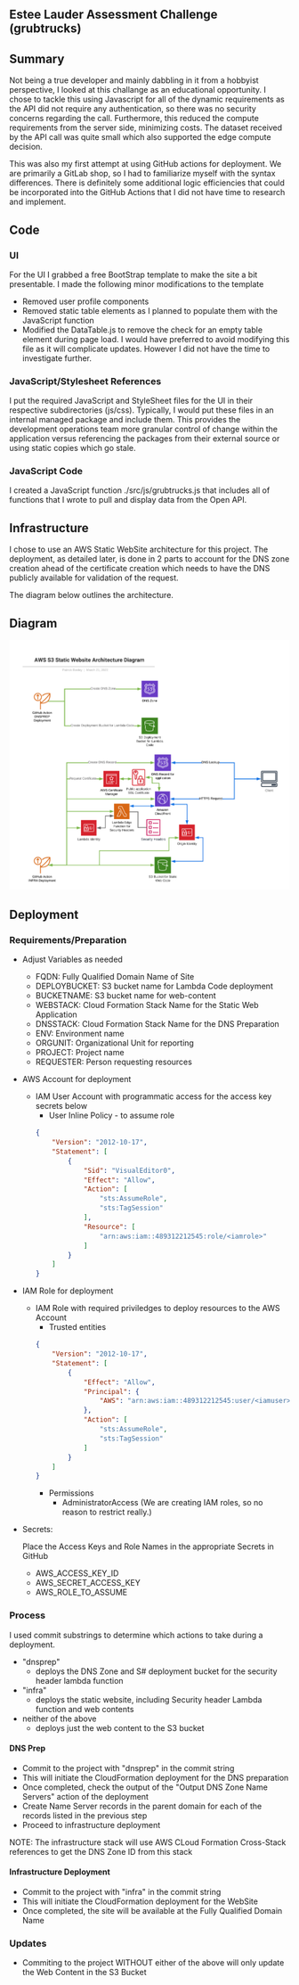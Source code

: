 ## Estee Lauder Assessment Challenge (grubtrucks)

## Summary

Not being a true developer and mainly dabbling in it from a hobbyist perspective, I looked at this challange as an educational opportunity.
I chose to tackle this using Javascript for all of the dynamic requirements as the API did not require any authentication, so there was no security concerns regarding the call.
Furthermore, this reduced the compute requirements from the server side, minimizing costs. The dataset received by the API call was quite small which also supported the edge compute decision.

This was also my first attempt at using GitHub actions for deployment.
We are primarily a GitLab shop, so I had to familiarize myself with the syntax differences. 
There is definitely some additional logic efficiencies that could be incorporated into the GitHub Actions that I did not have time to research and implement.

## Code

### UI

For the UI I grabbed a free BootStrap template to make the site a bit presentable. 
I made the following minor modifications to the template
* Removed user profile components
* Removed static table elements as I planned to populate them with the JavaScript function
* Modified the DataTable.js to remove the check for an empty table element during page load. I would have preferred to avoid modifying this file as it will complicate updates. However I did not have the time to investigate further.


### JavaScript/Stylesheet References

I put the required JavaScript and StyleSheet files for the UI in their respective subdirectories (js/css).
Typically, I would put these files in an internal managed package and include them. 
This provides the development operations team more granular control of change within the application versus 
referencing the packages from their external source or using static copies which go stale.

### JavaScript Code

I created a JavaScript function ./src/js/grubtrucks.js that includes all of functions that I wrote to pull and display data from the Open API.

## Infrastructure

I chose to use an AWS Static WebSite architecture for this project. The deployment, as detailed later, is done in 2 parts to
account for the DNS zone creation ahead of the certificate creation which needs to have the DNS publicly available for validation of the request.

The diagram below outlines the architecture.

## Diagram

![Architecture](./AWS-S3-Static.png)

## Deployment

### Requirements/Preparation

* Adjust Variables as needed
    * FQDN: Fully Qualified Domain Name of Site
    * DEPLOYBUCKET: S3 bucket name for Lambda Code deployment
    * BUCKETNAME: S3 bucket name for web-content
    * WEBSTACK: Cloud Formation Stack Name for the Static Web Application
    * DNSSTACK: Cloud Formation Stack Name for the DNS Preparation
    * ENV: Environment name
    * ORGUNIT: Organizational Unit for reporting
    * PROJECT: Project name
    * REQUESTER: Person requesting resources

* AWS Account for deployment
    * IAM User Account with programmatic access for the access key secrets below
        * User Inline Policy - to assume role
        ````JSON
        {
            "Version": "2012-10-17",
            "Statement": [
                {
                    "Sid": "VisualEditor0",
                    "Effect": "Allow",
                    "Action": [
                        "sts:AssumeRole",
                        "sts:TagSession"
                    ],
                    "Resource": [
                        "arn:aws:iam::489312212545:role/<iamrole>"
                    ]
                }
            ]
        }
        ````
* IAM Role for deployment
    * IAM Role with required priviledges to deploy resources to the AWS Account
        * Trusted entities
        ````JSON
        {
            "Version": "2012-10-17",
            "Statement": [
                {
                    "Effect": "Allow",
                    "Principal": {
                        "AWS": "arn:aws:iam::489312212545:user/<iamuser>"
                    },
                    "Action": [
                        "sts:AssumeRole",
                        "sts:TagSession"
                    ]
                }
            ]
        }
        ````
        * Permissions
            * AdministratorAccess (We are creating IAM roles, so no reason to restrict really.)
* Secrets:

    Place the Access Keys and Role Names in the appropriate Secrets in GitHub

    * AWS_ACCESS_KEY_ID
    * AWS_SECRET_ACCESS_KEY
    * AWS_ROLE_TO_ASSUME

### Process

I used commit substrings to determine which actions to take during a deployment.
* "dnsprep"
    * deploys the DNS Zone and S# deployment bucket for the security header lambda function
* "infra"
    * deploys the static website, including Security header Lambda function and web contents
* neither of the above
    * deploys just the web content to the S3 bucket

#### DNS Prep

* Commit to the project with "dnsprep" in the commit string
* This will initiate the CloudFormation deployment for the DNS preparation
* Once completed, check the output of the "Output DNS Zone Name Servers" action of the deployment
* Create Name Server records in the parent domain for each of the records listed in the previous step
* Proceed to infrastructure deployment

NOTE: The infrastructure stack will use AWS CLoud Formation Cross-Stack references to get the DNS Zone ID from this stack

#### Infrastructure Deployment

* Commit to the project with "infra" in the commit string
* This will initiate the CloudFormation deployment for the WebSite
* Once completed, the site will be available at the Fully Qualified Domain Name

### Updates

* Commiting to the project WITHOUT either of the above will only update the Web Content in the S3 Bucket


